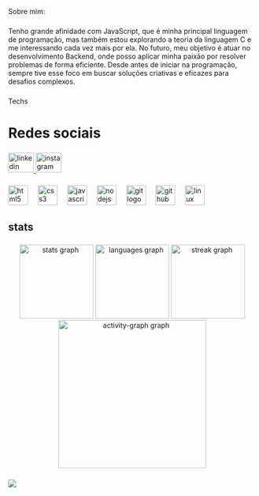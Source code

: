 <p align="left">Sobre mim:</p>

###

<p align="left">Tenho grande afinidade com JavaScript, que é minha principal linguagem de programação, mas também estou explorando a teoria da linguagem C e me interessando cada vez mais por ela. No futuro, meu objetivo é atuar no desenvolvimento Backend, onde posso aplicar minha paixão por resolver problemas de forma eficiente. Desde antes de iniciar na programação, sempre tive esse foco em buscar soluções criativas e eficazes para desafios complexos.</p>

###

<p align="left">Techs</p>

###

<h1 align="left">Redes sociais</h1>

###

<div align="left">
  <a href="https://www.linkedin.com/in/%C3%A2ndreas-souza-105544279/" target="_blank">
    <img src="https://raw.githubusercontent.com/maurodesouza/profile-readme-generator/master/src/assets/icons/social/linkedin/default.svg" width="52" height="40" alt="linkedin logo"  />
  </a>
  <a href="https://www.instagram.com/drevalente1/profilecard/?igsh=MXdhemN3Y2xjaDgzaw== " target="_blank">
    <img src="https://raw.githubusercontent.com/maurodesouza/profile-readme-generator/master/src/assets/icons/social/instagram/default.svg" width="52" height="40" alt="instagram logo"  />
  </a>
</div>

###

<div align="left">
  <img src="https://cdn.jsdelivr.net/gh/devicons/devicon/icons/html5/html5-original.svg" height="40" alt="html5 logo"  />
  <img width="12" />
  <img src="https://cdn.jsdelivr.net/gh/devicons/devicon/icons/css3/css3-original.svg" height="40" alt="css3 logo"  />
  <img width="12" />
  <img src="https://cdn.jsdelivr.net/gh/devicons/devicon/icons/javascript/javascript-original.svg" height="40" alt="javascript logo"  />
  <img width="12" />
  <img src="https://cdn.jsdelivr.net/gh/devicons/devicon/icons/nodejs/nodejs-original.svg" height="40" alt="nodejs logo"  />
  <img width="12" />
  <img src="https://cdn.jsdelivr.net/gh/devicons/devicon/icons/git/git-original.svg" height="40" alt="git logo"  />
  <img width="12" />
  <img src="https://cdn.jsdelivr.net/gh/devicons/devicon/icons/github/github-original.svg" height="40" alt="github logo"  />
  <img width="12" />
  <img src="https://cdn.jsdelivr.net/gh/devicons/devicon/icons/linux/linux-original.svg" height="40" alt="linux logo"  />
</div>

###

<h2 align="left">stats</h2>

###

<div align="center">
  <img src="https://github-readme-stats.vercel.app/api?username=andreastoullon&hide_title=false&hide_rank=false&show_icons=true&include_all_commits=true&count_private=true&disable_animations=false&theme=dracula&locale=en&hide_border=true&order=1" height="150" alt="stats graph"  />
  <img src="https://github-readme-stats.vercel.app/api/top-langs?username=andreastoullon&locale=en&hide_title=false&layout=compact&card_width=320&langs_count=5&theme=dracula&hide_border=true&order=2" height="150" alt="languages graph"  />
  <img src="https://streak-stats.demolab.com?user=andreastoullon&locale=en&mode=daily&theme=dracula&hide_border=true&border_radius=5&order=3" height="150" alt="streak graph"  />
  <img src="https://github-readme-activity-graph.vercel.app/graph?username=andreastoullon&radius=16&theme=react&area=true&order=5&hide_border=true" height="300" alt="activity-graph graph"  />
</div>

###

<img align="left" src="https://profile-counter.glitch.me/andreastoullon/count.svg?"  />

###
